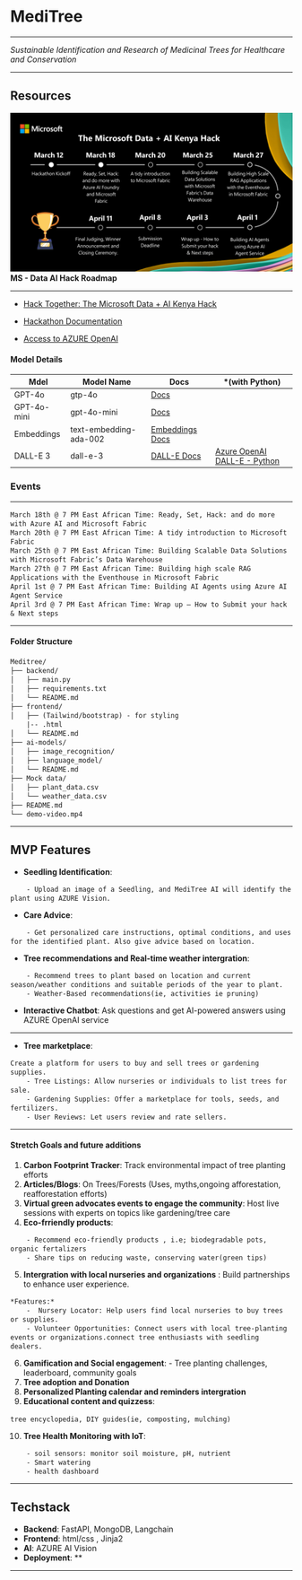 # MediTree

---

_Sustainable Identification and Research of Medicinal Trees for Healthcare and Conservation_

---
## Resources


![alt text](Microsoft-Data-AI-Hackathon-Timeline-1024x576.png)
**MS - Data AI Hack Roadmap**

---

- [Hack Together: The Microsoft Data + AI Kenya Hack](https://blog.fabric.microsoft.com/en/blog/hack-together-the-microsoft-data-ai-kenya-hack?ft=All)

- [Hackathon Documentation](https://microsoft.github.io/Data-AI-Kenya-Hack/)

- [Access to AZURE OpenAI](https://microsoft.github.io/Data-AI-Kenya-Hack/AI_ACCESS.html)


#### Model Details
| Mdel    | Model Name | Docs  | *(with Python) |
| -------- | ------- |---------| --------------
| GPT-4o | gtp-4o | [Docs](https://aka.ms/fabric-hack24-python-docs-gtp4) |
| GPT-4o-mini | gpt-4o-mini    | [Docs](https://aka.ms/fabric-hack24-python-docs-gtp4)|
| Embeddings    |  text-embedding-ada-002   | [Embeddings Docs](https://aka.ms/fabric-hack24-python-docs-embeddings)|
| DALL-E 3   | dall-e-3 | [DALL-E Docs](https://aka.ms/fabric-hack24-python-docs-dalle) | [Azure OpenAI DALL-E - Python](https://aka.ms/fabric-hack24-python-eg-dalle) | 

### Events
-----
```
March 18th @ 7 PM East African Time: Ready, Set, Hack: and do more with Azure AI and Microsoft Fabric
March 20th @ 7 PM East African Time: A tidy introduction to Microsoft Fabric
March 25th @ 7 PM East African Time: Building Scalable Data Solutions with Microsoft Fabric’s Data Warehouse
March 27th @ 7 PM East African Time: Building high scale RAG Applications with the Eventhouse in Microsoft Fabric
April 1st @ 7 PM East African Time: Building AI Agents using Azure AI Agent Service
April 3rd @ 7 PM East African Time: Wrap up – How to Submit your hack & Next steps
```
-----

#### Folder Structure
```
Meditree/
├── backend/
│   ├── main.py
│   ├── requirements.txt
│   └── README.md
├── frontend/
│   ├── (Tailwind/bootstrap) - for styling
    |-- .html
│   └── README.md
├── ai-models/
│   ├── image_recognition/
│   ├── language_model/
│   └── README.md
├── Mock data/
│   ├── plant_data.csv
│   └── weather_data.csv
├── README.md
└── demo-video.mp4
```

---

## MVP Features

- **Seedling Identification**: 
```
    - Upload an image of a Seedling, and MediTree AI will identify the plant using AZURE Vision.
```
- **Care Advice**: 
```
    - Get personalized care instructions, optimal conditions, and uses for the identified plant. Also give advice based on location.
```
- **Tree recommendations and Real-time weather intergration**:
```
    - Recommend trees to plant based on location and current season/weather conditions and suitable periods of the year to plant.
    - Weather-Based recommendations(ie, activities ie pruning)
``` 

- **Interactive Chatbot**: Ask questions and get AI-powered answers using AZURE OpenAI service

---
- **Tree marketplace**: 
```
Create a platform for users to buy and sell trees or gardening supplies.
    - Tree Listings: Allow nurseries or individuals to list trees for sale.
    - Gardening Supplies: Offer a marketplace for tools, seeds, and fertilizers.
    - User Reviews: Let users review and rate sellers.
```
                    

---
#### Stretch Goals and future additions

1. **Carbon Footprint Tracker**: Track environmental impact of tree planting efforts
2. **Articles/Blogs**: On Trees/Forests (Uses, myths,ongoing afforestation, reafforestation efforts)
3. **Virtual green advocates events to engage the community**: Host live sessions with experts on topics like gardening/tree care
4. **Eco-frriendly products**:
```
    - Recommend eco-friendly products , i.e; biodegradable pots, organic fertalizers
    - Share tips on reducing waste, conserving water(green tips)
```
        
5. **Intergration with local nurseries and organizations** : 
Build partnerships to enhance user experience.
```    
*Features:*
    -  Nursery Locator: Help users find local nurseries to buy trees or supplies.
    - Volunteer Opportunities: Connect users with local tree-planting events or organizations.connect tree enthusiasts with seedling dealers.
```
                
6. **Gamification and Social engagement**: 
        - Tree planting challenges, leaderboard, community goals
7. **Tree adoption and Donation**
8. **Personalized Planting calendar and reminders intergration**
9. **Educational content and quizzess**: 

`tree encyclopedia, DIY guides(ie, composting, mulching)`

10. **Tree Health Monitoring with IoT**:
```
    - soil sensors: monitor soil moisture, pH, nutrient
    - Smart watering
    - health dashboard

```

----

## Techstack
- **Backend**: FastAPI, MongoDB, Langchain
- **Frontend**: html/css , Jinja2
- **AI**: AZURE AI Vision
- **Deployment**: **

-----